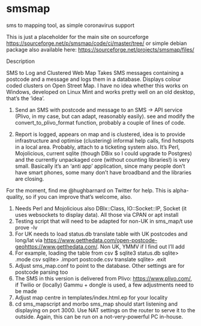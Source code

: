 # smsmap
sms to mapping tool, as simple coronavirus support

This is just a placeholder for the main site on sourceforge
https://sourceforge.net/p/smsmap/code/ci/master/tree/
or simple debian package also available here: https://sourceforge.net/projects/smsmap/files/

Description

SMS to Log and Clustered Web Map
Takes SMS messages containing a postcode and a message and logs them in a database. Displays colour coded clusters on Open Street Map. I have no idea whether this works on Windows, developed on Linux Mint and works pretty well on an old desktop, that’s the ‘idea’. 
1. Send an SMS with postcode and message to an SMS -> API service (Plivo, in my case, but can adapt, reasonably easily). see and modify the convert_to_plivo_format function, probably a couple of lines of code.

2. Report is logged, appears on map and is clustered, idea is to provide infrastructure and optimise (clustering) informal help calls, find hotspots in a local area. Probably, attach to a ticketing system also. It’s Perl, Mojolicious, current sqlite (though DBix so I could upgrade to Postgres) and the currently unpackaged core (without counting libraries!) is very small. Basically it’s an ‘anti app’ application, since many people don’t have smart phones, some many don’t have broadband and the libraries are closing.

For the moment, find me @hughbarnard on Twitter for help. This is alpha-quality, so if you can improve that’s welcome, also.

1. Needs Perl and Mojolicious also DBIx::Class, IO::Socket::IP, Socket (it uses websockets to display data). All those via CPAN or apt install
2. Testing script that will need to be adapted for non-UK in sms_map/t use prove -lv
3. For UK needs to load status.db translate table with UK postcodes and long/lat via https://www.getthedata.com/open-postcode-geohttps://www.getthedata.com/. Non UK, YMMV if I find out I’ll add
4. For example, loading the table from csv $ sqlite3 status.db sqlite> .mode csv sqlite> .import postcode.csv translate sqlite> .exit
5. Adjust sms_map.conf to point to the database. Other settings are for postcode parsing too
6. The SMS in this version is delivered from Plivo: https://www.plivo.com/, if Twilio or (locally) Gammu + dongle is used, a few adjustments need to be made
7. Adjust map centre in templates/index.html.ep for your locality
8. cd sms_mapscript and morbo sms_map should start listening and displaying on port 3000. Use NAT settings on the router to serve it to the outside. Again, this can be run on a not-very-powerful PC in-house.
